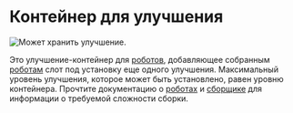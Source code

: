 # Контейнер для улучшения

![Может хранить улучшение.](oredict:oc:upgradeContainer1)

Это улучшение-контейнер для [роботов](../block/robot.md), добавляющее собранным [роботам](../block/robot.md) слот под установку еще одного улучшения. Максимальный уровень улучшения, которое может быть установлено, равен уровню контейнера. Прочтите документацию о [роботах](../block/robot.md) и [сборщике](../block/assembler.md) для информации о требуемой сложности сборки.
